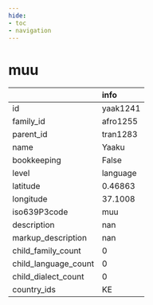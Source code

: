 ```yaml
---
hide:
- toc
- navigation
---
```

# muu
|                      | info     |
|:---------------------|:---------|
| id                   | yaak1241 |
| family_id            | afro1255 |
| parent_id            | tran1283 |
| name                 | Yaaku    |
| bookkeeping          | False    |
| level                | language |
| latitude             | 0.46863  |
| longitude            | 37.1008  |
| iso639P3code         | muu      |
| description          | nan      |
| markup_description   | nan      |
| child_family_count   | 0        |
| child_language_count | 0        |
| child_dialect_count  | 0        |
| country_ids          | KE       |